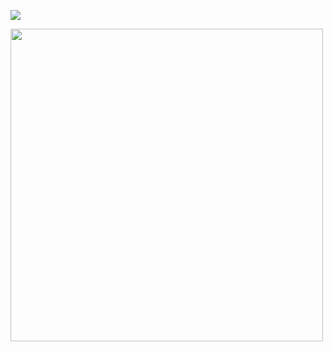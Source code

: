 ![](https://raw.githubusercontent.com/gYANnnnn/AHU/master/lab_report/MATLAB/MATLAB.png)

<img src="https://raw.githubusercontent.com/gYANnnnn/AHU/master/lab_report/MATLAB/MATLAB.png" width="500" align=center />